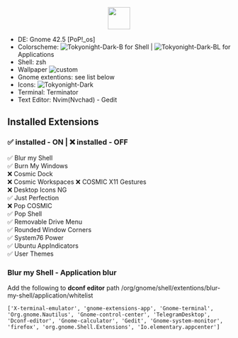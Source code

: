 <p align="center">
  <img src="https://github.com/atraxsrc/pop-tokyonight/assets/92285717/80e6c156-1abd-44e8-a256-051efc2d01c6" width="50" height="50">
</p>






* DE: Gnome 42.5 [PoP!_os] 
* Colorscheme: ![Tokyonight-Dark-B](https://www.gnome-look.org/p/1681315/) for Shell | ![Tokyonight-Dark-BL](https://www.gnome-look.org/p/1681315/) for Applications 
* Shell: zsh
* Wallpaper ![custom](https://github.com/atraxsrc/tokyonight-wallpapers/blob/main/tokyo-night33hen.jpeg)
* Gnome extentions: see list below
* Icons: ![Tokyonight-Dark](https://www.gnome-look.org/p/1681475)
* Terminal: Terminator
* Text Editor: Nvim(Nvchad) - Gedit

## Installed Extensions

### ✅ installed - ON | ❌ installed - OFF

✅ Blur my Shell		  
✅ Burn My Windows		
❌ Cosmic Dock		    
❌ Cosmic Workspaces	
❌ COSMIC X11 Gestures	
❌ Desktop Icons NG	
✅ Just Perfection		
❌ Pop COSMIC		
✅ Pop Shell		
✅ Removable Drive Menu	
✅ Rounded Window Corners	
✅ System76 Power		
✅ Ubuntu AppIndicators	
✅ User Themes

### Blur my Shell - Application blur

Add the following to **dconf editor** path /org/gnome/shell/extentions/blur-my-shell/application/whitelist
```
['X-terminal-emulator', 'gnome-extensions-app', 'Gnome-terminal', 'Org.gnome.Nautilus', 'Gnome-control-center', 'TelegramDesktop', 'Dconf-editor', 'Gnome-calculator', 'Gedit', 'Gnome-system-monitor', 'firefox', 'org.gnome.Shell.Extensions', 'Io.elementary.appcenter']
```
